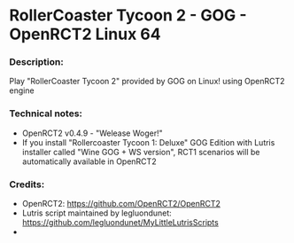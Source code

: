 # RollerCoaster Tycoon 2 - GOG - OpenRCT2 Linux 64
### Description:
Play "RollerCoaster Tycoon 2" provided by GOG on Linux! using OpenRCT2 engine
### Technical notes:
- OpenRCT2 v0.4.9 - "Welease Woger!"
- If you install "Rollercoaster Tycoon 1: Deluxe" GOG Edition with Lutris installer called "Wine GOG + WS version", RCT1 scenarios will be automatically available in OpenRCT2
### Credits:
- OpenRCT2: https://github.com/OpenRCT2/OpenRCT2
- Lutris script maintained by legluondunet: https://github.com/legluondunet/MyLittleLutrisScripts
- 
